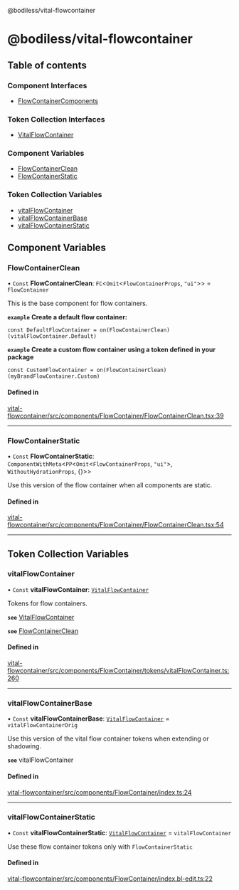 @bodiless/vital-flowcontainer

# @bodiless/vital-flowcontainer

## Table of contents

### Component Interfaces

- [FlowContainerComponents](interfaces/FlowContainerComponents.md)

### Token Collection Interfaces

- [VitalFlowContainer](interfaces/VitalFlowContainer.md)

### Component Variables

- [FlowContainerClean](README.md#flowcontainerclean)
- [FlowContainerStatic](README.md#flowcontainerstatic)

### Token Collection Variables

- [vitalFlowContainer](README.md#vitalflowcontainer)
- [vitalFlowContainerBase](README.md#vitalflowcontainerbase)
- [vitalFlowContainerStatic](README.md#vitalflowcontainerstatic)

## Component Variables

### FlowContainerClean

• `Const` **FlowContainerClean**: `FC`<`Omit`<`FlowContainerProps`, ``"ui"``\>\> = `FlowContainer`

This is the base component for flow containers.

**`example`**
**Create a default flow container:**
```
const DefaultFlowContainer = on(FlowContainerClean)(vitalFlowContainer.Default)
```

**`example`**
**Create a custom flow container using a token defined in your package**
```
const CustomFlowContainer = on(FlowContainerClean)(myBrandFlowContainer.Custom)
```

#### Defined in

[vital-flowcontainer/src/components/FlowContainer/FlowContainerClean.tsx:39](https://github.com/johnsonandjohnson/Bodiless-JS/blob/fc6cca5d/packages/vital-flowcontainer/src/components/FlowContainer/FlowContainerClean.tsx#L39)

___

### FlowContainerStatic

• `Const` **FlowContainerStatic**: `ComponentWithMeta`<`PP`<`Omit`<`FlowContainerProps`, ``"ui"``\>, `WithoutHydrationProps`, {}\>\>

Use this version of the flow container when all components are static.

#### Defined in

[vital-flowcontainer/src/components/FlowContainer/FlowContainerClean.tsx:54](https://github.com/johnsonandjohnson/Bodiless-JS/blob/fc6cca5d/packages/vital-flowcontainer/src/components/FlowContainer/FlowContainerClean.tsx#L54)

___

## Token Collection Variables

### vitalFlowContainer

• `Const` **vitalFlowContainer**: [`VitalFlowContainer`](interfaces/VitalFlowContainer.md)

Tokens for flow containers.

**`see`** [VitalFlowContainer](interfaces/VitalFlowContainer.md)

**`see`** [FlowContainerClean](README.md#flowcontainerclean)

#### Defined in

[vital-flowcontainer/src/components/FlowContainer/tokens/vitalFlowContainer.ts:260](https://github.com/johnsonandjohnson/Bodiless-JS/blob/fc6cca5d/packages/vital-flowcontainer/src/components/FlowContainer/tokens/vitalFlowContainer.ts#L260)

___

### vitalFlowContainerBase

• `Const` **vitalFlowContainerBase**: [`VitalFlowContainer`](interfaces/VitalFlowContainer.md) = `vitalFlowContainerOrig`

Use this version of the vital flow container tokens when extending or shadowing.

**`see`** vitalFlowContainer

#### Defined in

[vital-flowcontainer/src/components/FlowContainer/index.ts:24](https://github.com/johnsonandjohnson/Bodiless-JS/blob/fc6cca5d/packages/vital-flowcontainer/src/components/FlowContainer/index.ts#L24)

___

### vitalFlowContainerStatic

• `Const` **vitalFlowContainerStatic**: [`VitalFlowContainer`](interfaces/VitalFlowContainer.md) = `vitalFlowContainer`

Use these flow container tokens only with `FlowContainerStatic`

#### Defined in

[vital-flowcontainer/src/components/FlowContainer/index.bl-edit.ts:22](https://github.com/johnsonandjohnson/Bodiless-JS/blob/fc6cca5d/packages/vital-flowcontainer/src/components/FlowContainer/index.bl-edit.ts#L22)
